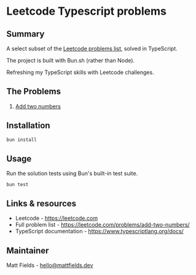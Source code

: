 # Leetcode Typescript problems

## Summary

A select subset of the [Leetcode problems list](https://leetcode.com/problemset/), solved in TypeScript.

The project is built with Bun.sh (rather than Node).

Refreshing my TypeScript skills with Leetcode challenges.

## The Problems

1. [Add two numbers](./addTwoNumbers/add-two-numbers.md)

## Installation

```bash
bun install
```

## Usage

Run the solution tests using Bun's built-in test suite.

```
bun test

```

## Links & resources

- Leetcode - https://leetcode.com
- Full problem list - https://leetcode.com/problems/add-two-numbers/
- TypeScript documentation - https://www.typescriptlang.org/docs/

## Maintainer

Matt Fields - [hello@mattfields.dev](mailto:hello@mattfields.dev)
